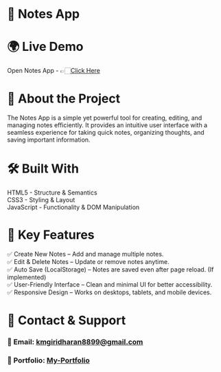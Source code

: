 # 📝 Notes App

# 🌍 Live Demo

Open Notes App - 👉🏻[Click Here](https://notes-app4.netlify.app/)

# 📖 About the Project
The Notes App is a simple yet powerful tool for creating, editing, and managing notes efficiently. It provides an intuitive user interface with a seamless experience for taking quick notes, organizing thoughts, and saving important information.

# 🛠 Built With
HTML5 - Structure & Semantics  
CSS3 - Styling & Layout  
JavaScript - Functionality & DOM Manipulation

# 🚀 Key Features
✅ Create New Notes – Add and manage multiple notes.  
✅ Edit & Delete Notes – Update or remove notes anytime.  
✅ Auto Save (LocalStorage) – Notes are saved even after page reload. (If implemented)  
✅ User-Friendly Interface – Clean and minimal UI for better accessibility.  
✅ Responsive Design – Works on desktops, tablets, and mobile devices.

# 📩 Contact & Support
### 📧 Email: kmgiridharan8899@gmail.com
### 🔗 Portfolio: [My-Portfolio](https://giridharan-km.netlify.app)
